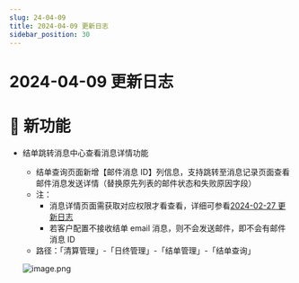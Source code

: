 ```yaml
---
slug: 24-04-09
title: 2024-04-09 更新日志
sidebar_position: 30
---
```



# 2024-04-09 更新日志


# 🎉 新功能

- 结单跳转消息中心查看消息详情功能
    - 结单查询页面新增【邮件消息 ID】列信息，支持跳转至消息记录页面查看邮件消息发送详情（替换原先列表的邮件状态和失败原因字段）
    - 注：
        - 消息详情页面需获取对应权限才看查看，详细可参看[2024-02-27 更新日志](https://longbridge.feishu.cn/wiki/OLtJwKibti9EH5kkmLYc4G6PnPg)
        - 若客户配置不接收结单 email 消息，则不会发送邮件，即不会有邮件消息 ID
    - 路径：「清算管理」-「日终管理」-「结单管理」-「结单查询」

    ![image.png](/assets/82de6cc2b4bbbd25b013257681001339.png)

